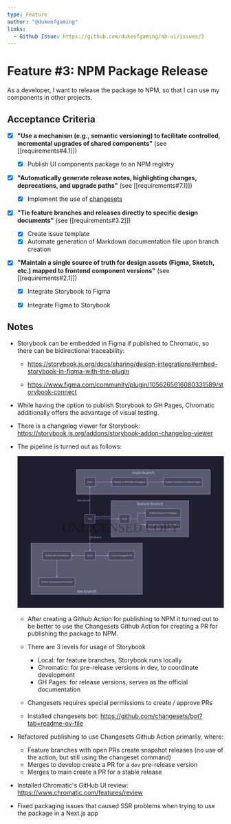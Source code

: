 ```yaml
---
type: Feature
author: "@dukeofgaming"
links:
  - Github Issue: https://github.com/dukeofgaming/ab-ui/issues/3
---
```



# Feature #3: NPM Package Release

As a developer, I want to release the package to NPM, so that I can use my components in other projects.

## Acceptance Criteria

- [x] **"Use a mechanism (e.g., semantic versioning) to facilitate controlled, incremental upgrades of shared components"** (see [[requirements#4.1]])

    - [x] Publish UI components package to an NPM registry

- [x] **"Automatically generate release notes, highlighting changes, deprecations, and upgrade paths"** (see [[requirements#7.1]])

    - [x] Implement the use of [changesets](https://github.com/changesets/changesets)

- [x] **"Tie feature branches and releases directly to specific design documents"** (see [[requirements#3.2]])

    - [x] Create issue template
    - [x] Automate generation of Markdown documentation file upon branch creation

- [x] **"Maintain a single source of truth for design assets (Figma, Sketch, etc.) mapped to frontend component versions"** (see [[requirements#2.1]])

    - [x] Integrate Storybook to Figma
    - [x] Integrate Figma to Storybook


## Notes

- Storybook can be embedded in Figma if published to Chromatic, so there can be bidirectional traceability: 

    - https://storybook.js.org/docs/sharing/design-integrations#embed-storybook-in-figma-with-the-plugin

    - https://www.figma.com/community/plugin/1056265616080331589/storybook-connect

- While having the option to publish Storybook to GH Pages, Chromatic additionally offers the advantage of visual testing.

- There is a changelog viewer for Storybook: https://storybook.js.org/addons/storybook-addon-changelog-viewer

- The pipeline is turned out as follows:
    
    ![pipeline](pipeline.svg)

    - After creating a Github Action for publishing to NPM it turned out to be better to use the Changesets Github Action for creating a PR for publishing the package to NPM.

    - There are 3 levels for usage of Storybook
        - Local: for feature branches, Storybook runs locally
        - Chromatic: for pre-release versions in dev, to coordinate development
        - GH Pages: for release versions, serves as the official documentation

    - Changesets requires special permissions to create / approve PRs

    - Installed changesets bot: https://github.com/changesets/bot?tab=readme-ov-file

- Refactored publishing to use Changesets Github Action primarily, where:
    - Feature branches with open PRs create snapshot releases (no use of the action, but still using the changeset command)
    - Merges to develop create a PR for a `dev` pre-release version
    - Merges to main create a PR for a stable release
    
- Installed Chromatic's GitHub UI review: https://www.chromatic.com/features/review
    
- Fixed packaging issues that caused SSR problems when trying to use the package in a Next.js app